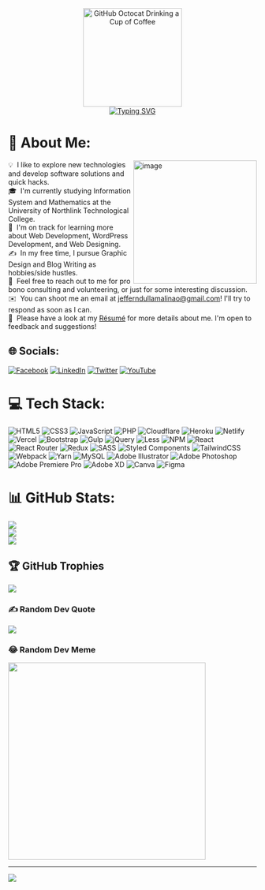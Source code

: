 <div align=center>
    <img src="https://raw.githubusercontent.com/thompsonemerson/thompsonemerson/master/cover-thompson.png" alt="GitHub Octocat Drinking a Cup of Coffee" height="200">
</div>

<div align="center">
  <a href="https://git.io/typing-svg"><img src="https://readme-typing-svg.herokuapp.com?font=Fira+Code&weight=500&size=36&duration=3000&pause=1000&color=0BF700&center=true&vCenter=true&width=700&height=90&lines=Hello+there%2C+I'm+Jeffern+%F0%9F%91%8B;Information+Systems+Student+%F0%9F%93%8A;Your+humble+Web+Developer+%F0%9F%92%BB" alt="Typing SVG" /></a></a>
</div>

# 💫 About Me:

<img align="right" width="250px" height="250px" src="https://camo.githubusercontent.com/f8602c41edfdde9881ec3b82ffb22faebd3e8437ea05e0dd85eec4584eb11174/68747470733a2f2f6d656469612e67697068792e636f6d2f6d656469612f336f68733442536163464b493741373137792f67697068792e676966" alt="image"/>

💡 &nbsp;I like to explore new technologies and develop software solutions and quick hacks. <br>
🎓 &nbsp;I'm currently studying Information System and Mathematics at the University of Northlink Technological College. <br>
🌱 &nbsp;I'm on track for learning more about Web Development, WordPress Development, and Web Designing. <br>
✍️ &nbsp;In my free time, I pursue Graphic Design and Blog Writing as hobbies/side hustles. <br>
💬 &nbsp;Feel free to reach out to me for pro bono consulting and volunteering, or just for some interesting discussion. <br>
✉️ &nbsp;You can shoot me an email at jefferndullamalinao@gmail.com! I'll try to respond as soon as I can. <br>
📄 &nbsp;Please have a look at my [Résumé](https://www.adityavsingh.com/resume.html) for more details about me. I'm open to feedback and suggestions!


## 🌐 Socials:
[![Facebook](https://img.shields.io/badge/Facebook-%231877F2.svg?logo=Facebook&logoColor=white)](https://facebook.com/https://www.facebook.com/jeffern.malinao.90) [![LinkedIn](https://img.shields.io/badge/LinkedIn-%230077B5.svg?logo=linkedin&logoColor=white)](https://linkedin.com/in/https://www.linkedin.com/in/jeff-malinao-087178222) [![Twitter](https://img.shields.io/badge/Twitter-%231DA1F2.svg?logo=Twitter&logoColor=white)](https://twitter.com/https://www.instagram.com/jeffernyy7991) [![YouTube](https://img.shields.io/badge/YouTube-%23FF0000.svg?logo=YouTube&logoColor=white)](https://youtube.com/@https://www.youtube.com/channel/UCGGU7ndi9hxgXZIWqBG5xJA) 

# 💻 Tech Stack:
![HTML5](https://img.shields.io/badge/html5-%23E34F26.svg?style=for-the-badge&logo=html5&logoColor=white) ![CSS3](https://img.shields.io/badge/css3-%231572B6.svg?style=for-the-badge&logo=css3&logoColor=white) ![JavaScript](https://img.shields.io/badge/javascript-%23323330.svg?style=for-the-badge&logo=javascript&logoColor=%23F7DF1E) ![PHP](https://img.shields.io/badge/php-%23777BB4.svg?style=for-the-badge&logo=php&logoColor=white) ![Cloudflare](https://img.shields.io/badge/Cloudflare-F38020?style=for-the-badge&logo=Cloudflare&logoColor=white) ![Heroku](https://img.shields.io/badge/heroku-%23430098.svg?style=for-the-badge&logo=heroku&logoColor=white) ![Netlify](https://img.shields.io/badge/netlify-%23000000.svg?style=for-the-badge&logo=netlify&logoColor=#00C7B7) ![Vercel](https://img.shields.io/badge/vercel-%23000000.svg?style=for-the-badge&logo=vercel&logoColor=white) ![Bootstrap](https://img.shields.io/badge/bootstrap-%23563D7C.svg?style=for-the-badge&logo=bootstrap&logoColor=white) ![Gulp](https://img.shields.io/badge/GULP-%23CF4647.svg?style=for-the-badge&logo=gulp&logoColor=white) ![jQuery](https://img.shields.io/badge/jquery-%230769AD.svg?style=for-the-badge&logo=jquery&logoColor=white) ![Less](https://img.shields.io/badge/less-2B4C80?style=for-the-badge&logo=less&logoColor=white) ![NPM](https://img.shields.io/badge/NPM-%23000000.svg?style=for-the-badge&logo=npm&logoColor=white) ![React](https://img.shields.io/badge/react-%2320232a.svg?style=for-the-badge&logo=react&logoColor=%2361DAFB) ![React Router](https://img.shields.io/badge/React_Router-CA4245?style=for-the-badge&logo=react-router&logoColor=white) ![Redux](https://img.shields.io/badge/redux-%23593d88.svg?style=for-the-badge&logo=redux&logoColor=white) ![SASS](https://img.shields.io/badge/SASS-hotpink.svg?style=for-the-badge&logo=SASS&logoColor=white) ![Styled Components](https://img.shields.io/badge/styled--components-DB7093?style=for-the-badge&logo=styled-components&logoColor=white) ![TailwindCSS](https://img.shields.io/badge/tailwindcss-%2338B2AC.svg?style=for-the-badge&logo=tailwind-css&logoColor=white) ![Webpack](https://img.shields.io/badge/webpack-%238DD6F9.svg?style=for-the-badge&logo=webpack&logoColor=black) ![Yarn](https://img.shields.io/badge/yarn-%232C8EBB.svg?style=for-the-badge&logo=yarn&logoColor=white) ![MySQL](https://img.shields.io/badge/mysql-%2300f.svg?style=for-the-badge&logo=mysql&logoColor=white) ![Adobe Illustrator](https://img.shields.io/badge/adobeillustrator-%23FF9A00.svg?style=for-the-badge&logo=adobeillustrator&logoColor=white) ![Adobe Photoshop](https://img.shields.io/badge/adobephotoshop-%2331A8FF.svg?style=for-the-badge&logo=adobephotoshop&logoColor=white) ![Adobe Premiere Pro](https://img.shields.io/badge/Adobe%20Premiere%20Pro-9999FF.svg?style=for-the-badge&logo=Adobe%20Premiere%20Pro&logoColor=white) ![Adobe XD](https://img.shields.io/badge/Adobe%20XD-470137?style=for-the-badge&logo=Adobe%20XD&logoColor=#FF61F6) ![Canva](https://img.shields.io/badge/Canva-%2300C4CC.svg?style=for-the-badge&logo=Canva&logoColor=white) 	![Figma](https://img.shields.io/badge/figma-%23F24E1E.svg?style=for-the-badge&logo=figma&logoColor=white)
# 📊 GitHub Stats:
![](https://github-readme-stats.vercel.app/api?username=Jeffernyy&theme=dark&hide_border=false&include_all_commits=true&count_private=true)<br/>
![](https://github-readme-streak-stats.herokuapp.com/?user=Jeffernyy&theme=dark&hide_border=false)<br/>
![](https://github-readme-stats.vercel.app/api/top-langs/?username=Jeffernyy&theme=dark&hide_border=false&include_all_commits=true&count_private=true&layout=compact)

## 🏆 GitHub Trophies
![](https://github-profile-trophy.vercel.app/?username=Jeffernyy&theme=radical&no-frame=false&no-bg=true&margin-w=4)

### ✍️ Random Dev Quote
![](https://quotes-github-readme.vercel.app/api?type=horizontal&theme=radical)

### 😂 Random Dev Meme
<img src='https://randommeme-five.vercel.app/' style="height: 400px;"/>

---
[![](https://visitcount.itsvg.in/api?id=Jeffernyy&icon=0&color=3)](https://visitcount.itsvg.in)

<!-- Proudly created with GPRM ( https://gprm.itsvg.in ) -->
